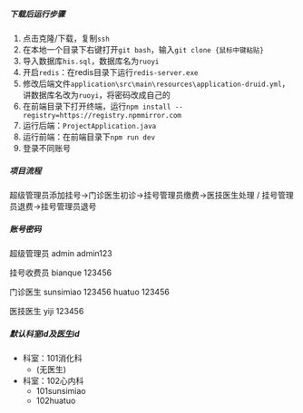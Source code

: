 ##### 下载后运行步骤
1. 点击克隆/下载，复制`ssh`
2. 在本地一个目录下右键打开`git bash`，输入`git clone {鼠标中键粘贴}`
3. 导入数据库`his.sql`，数据库名为`ruoyi`
4. 开启`redis`：在redis目录下运行`redis-server.exe`
5. 修改后端文件`application\src\main\resources\application-druid.yml`，讲数据库名改为`ruoyi`，将密码改成自己的
6. 在前端目录下打开终端，运行`npm install --registry=https://registry.npmmirror.com`
7. 运行后端：`ProjectApplication.java`
8. 运行前端：在前端目录下`npm run dev`
9. 登录不同账号
##### 项目流程
超级管理员添加挂号->门诊医生初诊->挂号管理员缴费->医技医生处理 / 挂号管理员退费->挂号管理员退号

##### 账号密码
超级管理员 
admin admin123

挂号收费员 
bianque 123456

门诊医生 
sunsimiao 123456
huatuo 123456

医技医生
yiji 123456

##### 默认科室id及医生id
* 科室：101消化科  
	- (无医生)
* 科室：102心内科  
	- 101sunsimiao 
	- 102huatuo